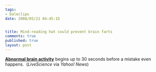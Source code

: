 ```yaml
--- 
tags:
- Daleclips
date: 2008/05/21 04:45:15


title: Mind-reading hat could prevent brain farts
comments: true
published: true
layout: post
---
```


<strong><a href="http://news.yahoo.com/s/livescience/20080421/sc_livescience/mindreadinghatcouldpreventbrainfarts">Abnormal brain activity</a></strong> begins up to 30 seconds before a mistake even happens.  (<em>LiveScience</em> via <em>Yahoo! News</em>)
